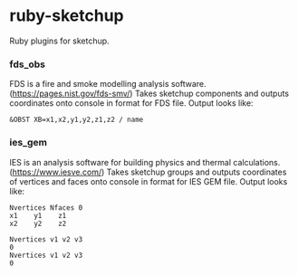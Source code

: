 # ruby-sketchup
Ruby plugins for sketchup.


### fds_obs
FDS is a fire and smoke modelling analysis software. (https://pages.nist.gov/fds-smv/)
Takes sketchup components and outputs coordinates onto console in format for FDS file. Output looks like:
```
&OBST XB=x1,x2,y1,y2,z1,z2 / name
```

### ies_gem
IES is an analysis software for building physics and thermal calculations. (https://www.iesve.com/)
Takes sketchup groups and outputs coordinates of vertices and faces onto console in format for IES GEM file. Output looks like:
```
Nvertices Nfaces 0
x1    y1    z1
x2    y2    z2

Nvertices v1 v2 v3 
0
Nvertices v1 v2 v3 
0
```

